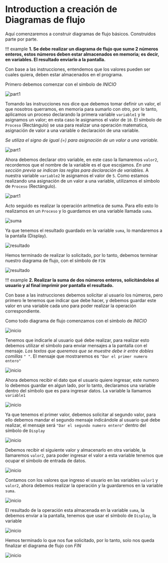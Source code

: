 # Introduction a creación de Diagramas de flujo

Aquí comenzaremos a construir diagramas de flujo básicos. Construidos parte por parte.

!!! example
    **1. Se debe realizar un diagrama de flujo que sume 2 números enteros, estos números deben estar almacenados en memoria; es decir, en variables. El resultado enviarlo a la pantalla.**

Con base a las instrucciones, entendemos que los valores pueden ser cuales quiera, deben estar almacenados en el programa.

Primero debemos comenzar con el símbolo de *INICIO*

![part1](./img/e1_p0.png)

Tomando las instrucciones nos dice que debemos tomar definir un valor, el que nosotros querramos, en memoria para sumarlo con otro, por lo tanto, aplicamos un proceso declarando la primera variable `variable1` y le asignamos un valor; en esta caso le asignamos el valor de `10`. El símbolo de `Proceso` (Rectángulo) se usa para realizar una operación matematica, asignación de valor a una variable o declaración de una variable.

*Se utiliza el signo de igual (=) para asignación de un valor a una variable.*

![part1](./img/e1_p1.png)

Ahora debemos declarar otro variable, en este caso la llamaremos `valor2`, recordemos que el nombre de la variable es el que escojamos. *En una sección previa se indican las reglas para declaración de variables*.
A nuestra variable `variable2` le asignamos el valor de `5`. Como estamos realizando una asignación de un valor a una variable, utilizamos el símbolo de `Proceso` (Rectángulo).

![part1](./img/e1_p2.png)

Acto seguido es realizar la operación aritmetica de suma. Para ello esto lo realizamos en un `Proceso` y lo guardamos en una variable llamada `suma`.

![suma](./img/e1_p3.png)

Ya que tenemos el resultado guardado en la variable `suma`, lo mandaremos a la pantalla (Display).

![resultado](./img/e1_p4.png)

Hemos terminado de realizar lo solicitado, por lo tanto, debemos terminar nuestro diagrama de flujo, con el símbolo de `FIN`

![resultado](./img/e1_p5.png)

!!! example
    **2. Realizar la suma de dos números enteros, solicitándolos al usuario y al final imprimir por pantalla el resultado.**

Con base a las instrucciones debemos solicitar al usuario los números, pero primero le tenemos que indicar que debe hacer, y debemos guardar este valor en una variable cada uno para poder realizar la operación correspondiente.

Como todo diagrama de flujo comenzamos con el símbolo de *INICIO*

![inicio](./img/e2_p1.png)

Tenemos que indicarle al usuario qué debe realizar, para realizar esto debemos utilizar el símbolo para enviar mensajes a la pantalla con el mensaje. *Los textos que queremos que se muestre debe ir entre dobles comillas `" "`*. El mensaje que mostraremos es `"Dar el primer numero entero"`

![inicio](./img/e2_p2.png)

Ahora debemos recibir el dato que el usuario quiere ingresar, este numero lo debemos guardar en algun lado, por lo tanto, declaramos una variable dentro del símbolo que es para ingresar datos. La variable la llamamos `variable1`

![inicio](./img/e2_p3.png)

Ya que tenemos el primer valor, debemos solicitar al segundo valor, para ello debemos mandar el segundo mensaje indicándole al usuario qué debe realizar, el mensaje será `"Dar el segundo numero entero"` dentro del símbolo de `Display`

![inicio](./img/e2_p4.png)

Debemos recibir el siguiente valor y almacenarlo en otra variable, la llamaremos `valor2`, para poder ingresar el valor a esta variable tenemos que ocupar el símbolo de entrada de datos.

![inicio](./img/e2_p5.png)

Contamos con los valores que ingreso el usuario en las variables `valor1` y `valor2`, ahora debemos realizar la operación y la guardaremos en la variable `suma`.

![inicio](./img/e2_p6.png)

El resultado de la operación esta almacenada en la variable `suma`, la debemos envíar a la pantalla, tenemos que usar el símbolo de `Display`, la variable

![inicio](./img/e2_p7.png)

Hemos terminado lo que nos fue solicitado, por lo tanto, solo nos queda finalizar el diagrama de flujo con *FIN*

![inicio](./img/e2_p8.png)

